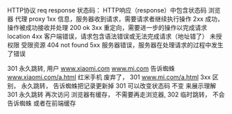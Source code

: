 HTTP协议  req  response
状态码：  HTTP响应（response）中包含状态码
浏览器 代理 proxy
1xx  信息，服务器收到请求，需要请求者继续执行操作
2xx  成功，操作被成功接收并处理 200 ok
3xx  重定向，需要进一步的操作以完成请求  location 
4xx  客户端错误，请求包含语法错误或无法完成请求（地址错了） 未授权限 受限资源 404 not found
5xx  服务器错误，服务器在处理请求的过程中发生了错误
<!-- https://www.runoob.com/http/http-status-codes.html -->

301 永久跳转,
用户  www.xiaomi.com  www.mi.com
告诉蜘蛛  
www.xiaomi.com/a.html 红米手机
废弃了， 301  www.mi.com/a.html
3xx 区别， 永久跳转， 告诉蜘蛛把记录更新掉
301 可以改变状态码 不变 来展示理解
301 永久跳转
再次访问  浏览器有缓存， 不需要再走浏览器,
302 临时跳转， 不会告诉蜘蛛 或者在前端缓存
